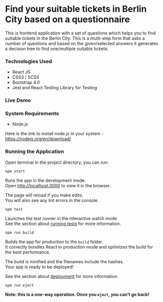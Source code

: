 # Find your suitable tickets in Berlin City based on a questionnaire
This is frontend application with a set of questions which helps you to find suitable tickets in the Berlin City. This is a multi-step form that asks a number of questions and based on the given/selected answers it generates a decision tree to find one/multiple suitable tickets.

### Technologies Used
* React JS
* CSS3 / SCSS
* Bootstrap 4.0
* Jest and React Testing Library for Testing

### Live Demo

### System Requirements
- Node.js

Here is the link to install node.js in your system - https://nodejs.org/en/download/

### Running the Application
Open terminal
In the project directory, you can run:

```shell
npm start
```
Runs the app in the development mode.\
Open [http://localhost:3000](http://localhost:3000) to view it in the browser.

The page will reload if you make edits.\
You will also see any lint errors in the console.

```shell
npm test
```

Launches the test runner in the interactive watch mode.\
See the section about [running tests](https://facebook.github.io/create-react-app/docs/running-tests) for more information.

```shell
npm run build
```

Builds the app for production to the `build` folder.\
It correctly bundles React in production mode and optimizes the build for the best performance.

The build is minified and the filenames include the hashes.\
Your app is ready to be deployed!

See the section about [deployment](https://facebook.github.io/create-react-app/docs/deployment) for more information.

```shell
npm run eject
```

**Note: this is a one-way operation. Once you `eject`, you can’t go back!**